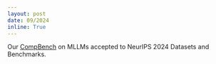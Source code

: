 ```yaml
---
layout: post
date: 09/2024
inline: True
---
```


Our <a href='https://www.arxiv.org/abs/2407.16837'>CompBench</a> on MLLMs accepted to NeurIPS 2024 Datasets and Benchmarks.























